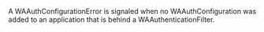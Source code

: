 A WAAuthConfigurationError is signaled when no WAAuthConfiguration was added to an application that is behind a WAAuthenticationFilter.